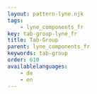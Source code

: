 ```yaml
---
layout: pattern-lyne.njk
tags: 
    - lyne_components_fr
key: tab-group-lyne_fr
title: Tab-Group
parent: lyne_components_fr
keywords: tab-group
order: 610
availablelanguages: 
    - de
    - en
---
```

